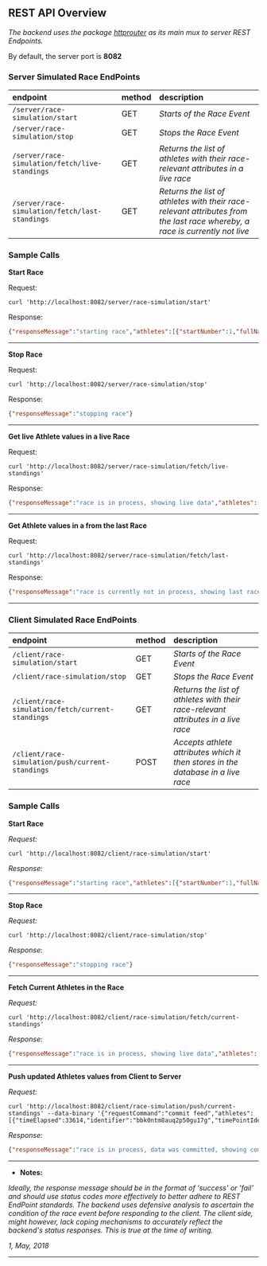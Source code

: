 **REST API Overview**
----
  _The backend uses the package 
  [httprouter](https://github.com/julienschmidt/httprouter "httprouter") as its main mux to server REST Endpoints._
  
  By default, the server port is **8082**
  


### Server Simulated Race EndPoints
| endpoint      | method             | description                       |
|:--------------|:------------------|:----------------------------------|
| `/server/race-simulation/start`      |GET| *Starts of the Race Event*
| `/server/race-simulation/stop`    |GET| *Stops the Race Event*|
| `/server/race-simulation/fetch/live-standings` |GET| *Returns the list of athletes with their race-relevant attributes in a live race* |
| `/server/race-simulation/fetch/last-standings`      |GET| *Returns the list of athletes with their race-relevant attributes from the last race whereby, a race is currently not live* |

### Sample Calls
**Start Race**

Request:
  ```
  curl 'http://localhost:8082/server/race-simulation/start'
  ```
Response:
```json
{"responseMessage":"starting race","athletes":[{"startNumber":1,"fullName":"Manish Singh","identifier":"bbk15uu8auq2p50gu1i0","timeTakenToReachFinishCorridor":-1,"timeTakenToFinish":-1},{"startNumber":2,"fullName":"Madhushree Singh","identifier":"bbk15uu8auq2p50gu1ig","timeTakenToReachFinishCorridor":-1,"timeTakenToFinish":-1},{"startNumber":3,"fullName":"Siim Kaspar Uustalu","identifier":"bbk15uu8auq2p50gu1j0","timeTakenToReachFinishCorridor":-1,"timeTakenToFinish":-1},{"startNumber":4,"fullName":"Eliisabeth Käbin","identifier":"bbk15uu8auq2p50gu1jg","timeTakenToReachFinishCorridor":-1,"timeTakenToFinish":-1},{"startNumber":5,"fullName":"Ahti Liin","identifier":"bbk15uu8auq2p50gu1k0","timeTakenToReachFinishCorridor":-1,"timeTakenToFinish":-1}]}
```
  
---

**Stop Race**

Request:
  ```
  curl 'http://localhost:8082/server/race-simulation/stop'
  ```
Response:
```json
{"responseMessage":"stopping race"}
```
  
---
**Get live Athlete values in a live Race**

Request:
  ```
  curl 'http://localhost:8082/server/race-simulation/fetch/live-standings'
  ```
Response:
```json
{"responseMessage":"race is in process, showing live data","athletes":[{"startNumber":1,"fullName":"Manish Singh","identifier":"bbk15uu8auq2p50gu1i0","timeTakenToReachFinishCorridor":-1,"timeTakenToFinish":-1},{"startNumber":2,"fullName":"Madhushree Singh","identifier":"bbk15uu8auq2p50gu1ig","timeTakenToReachFinishCorridor":-1,"timeTakenToFinish":-1},{"startNumber":3,"fullName":"Siim Kaspar Uustalu","identifier":"bbk15uu8auq2p50gu1j0","timeTakenToReachFinishCorridor":-1,"timeTakenToFinish":-1},{"startNumber":4,"fullName":"Eliisabeth Käbin","identifier":"bbk15uu8auq2p50gu1jg","timeTakenToReachFinishCorridor":-1,"timeTakenToFinish":-1},{"startNumber":5,"fullName":"Ahti Liin","identifier":"bbk15uu8auq2p50gu1k0","timeTakenToReachFinishCorridor":-1,"timeTakenToFinish":-1}]}
```
  
---
**Get Athlete values in a from the last Race**

Request:
  ```
  curl 'http://localhost:8082/server/race-simulation/fetch/last-standings'
  ```
Response:
```json
{"responseMessage":"race is currently not in process, showing last race data","athletes":[{"startNumber":1,"fullName":"Manish Singh","identifier":"bbk15uu8auq2p50gu1i0","location":209,"timeTakenToReachFinishCorridor":-1,"timeTakenToFinish":-1},{"startNumber":2,"fullName":"Madhushree Singh","identifier":"bbk15uu8auq2p50gu1ig","location":203,"timeTakenToReachFinishCorridor":-1,"timeTakenToFinish":-1},{"startNumber":3,"fullName":"Siim Kaspar Uustalu","identifier":"bbk15uu8auq2p50gu1j0","location":226,"timeTakenToReachFinishCorridor":-1,"timeTakenToFinish":-1},{"startNumber":4,"fullName":"Eliisabeth Käbin","identifier":"bbk15uu8auq2p50gu1jg","location":201,"timeTakenToReachFinishCorridor":-1,"timeTakenToFinish":-1},{"startNumber":5,"fullName":"Ahti Liin","identifier":"bbk15uu8auq2p50gu1k0","location":201,"timeTakenToReachFinishCorridor":-1,"timeTakenToFinish":-1}]}
```
  
---

### Client Simulated Race EndPoints
| endpoint      | method             | description                       |
|:--------------|:------------------|:----------------------------------|
| `/client/race-simulation/start`      |GET| *Starts of the Race Event* |
| `/client/race-simulation/stop`    |GET| *Stops the Race Event* |
| `/client/race-simulation/fetch/current-standings` |GET| *Returns the list of athletes with their race-relevant attributes in a live race* |
| `/client/race-simulation/push/current-standings`      |POST| *Accepts athlete attributes which it then stores in the database in a live race* |

### Sample Calls
**Start Race**

*Request:*
  ```
  curl 'http://localhost:8082/client/race-simulation/start'
  ```
*Response:*
```json
{"responseMessage":"starting race","athletes":[{"startNumber":1,"fullName":"Manish Singh","identifier":"bbk0q968auq2p50gu1b0","timeTakenToReachFinishCorridor":-1,"timeTakenToFinish":-1},{"startNumber":2,"fullName":"Madhushree Singh","identifier":"bbk0q968auq2p50gu1bg","timeTakenToReachFinishCorridor":-1,"timeTakenToFinish":-1},{"startNumber":3,"fullName":"Siim Kaspar Uustalu","identifier":"bbk0q968auq2p50gu1c0","timeTakenToReachFinishCorridor":-1,"timeTakenToFinish":-1},{"startNumber":4,"fullName":"Eliisabeth Käbin","identifier":"bbk0q968auq2p50gu1cg","timeTakenToReachFinishCorridor":-1,"timeTakenToFinish":-1},{"startNumber":5,"fullName":"Ahti Liin","identifier":"bbk0q968auq2p50gu1d0","timeTakenToReachFinishCorridor":-1,"timeTakenToFinish":-1}],"timePoints":[{"name":"Corridor Timepoint","location":800,"identifier":"bbk0q968auq2p50gu1dg"},{"name":"Finish Line Timepoint","location":1000,"identifier":"bbk0q968auq2p50gu1e0"}]}
```
  
---
**Stop Race**

*Request:*
  ```
  curl 'http://localhost:8082/client/race-simulation/stop'
  ```
*Response:*
```json
{"responseMessage":"stopping race"}
```
  
---
**Fetch Current Athletes in the Race**

*Request:*
  ```
  curl 'http://localhost:8082/client/race-simulation/fetch/current-standings'
  ```
*Response:*
```json
{"responseMessage":"race is in process, showing live data","athletes":[{"startNumber":1,"fullName":"Manish Singh","identifier":"bbk15hu8auq2p50gu1eg","timeTakenToReachFinishCorridor":-1,"timeTakenToFinish":-1},{"startNumber":2,"fullName":"Madhushree Singh","identifier":"bbk15hu8auq2p50gu1f0","timeTakenToReachFinishCorridor":-1,"timeTakenToFinish":-1},{"startNumber":3,"fullName":"Siim Kaspar Uustalu","identifier":"bbk15hu8auq2p50gu1fg","timeTakenToReachFinishCorridor":-1,"timeTakenToFinish":-1},{"startNumber":4,"fullName":"Eliisabeth Käbin","identifier":"bbk15hu8auq2p50gu1g0","timeTakenToReachFinishCorridor":-1,"timeTakenToFinish":-1},{"startNumber":5,"fullName":"Ahti Liin","identifier":"bbk15hu8auq2p50gu1gg","timeTakenToReachFinishCorridor":-1,"timeTakenToFinish":-1}]}
```
  
---
**Push updated Athletes values from Client to Server**

*Request:*
  ```
  curl 'http://localhost:8082/client/race-simulation/push/current-standings' --data-binary '{"requestCommand":"commit feed","athletes":[{"timeElapsed":33614,"identifier":"bbk0ntm8auq2p50gu17g","timePointIdentifier":"bbk0ntm8auq2p50gu1a0"}]}'
  ```
*Response:*
```json
{"responseMessage":"race is in process, data was committed, showing committed data","athletes":[{"startNumber":1,"fullName":"Manish Singh","identifier":"bbk0ntm8auq2p50gu17g","inFinishCorridor":true,"timeTakenToReachFinishCorridor":33614,"timeTakenToFinish":-1},{"startNumber":2,"fullName":"Madhushree Singh","identifier":"bbk0ntm8auq2p50gu180","timeTakenToReachFinishCorridor":-1,"timeTakenToFinish":-1},{"startNumber":3,"fullName":"Siim Kaspar Uustalu","identifier":"bbk0ntm8auq2p50gu18g","timeTakenToReachFinishCorridor":-1,"timeTakenToFinish":-1},{"startNumber":4,"fullName":"Eliisabeth Käbin","identifier":"bbk0ntm8auq2p50gu190","inFinishCorridor":true,"timeTakenToReachFinishCorridor":33485,"timeTakenToFinish":-1},{"startNumber":5,"fullName":"Ahti Liin","identifier":"bbk0ntm8auq2p50gu19g","inFinishCorridor":true,"timeTakenToReachFinishCorridor":33647,"timeTakenToFinish":-1}]}
```
  
---

* **Notes:**

_Ideally, the response message should be in the format of 'success' or 'fail' and should use status codes more effectively to better adhere to REST EndPoint standards. 
The backend uses defensive analysis to ascertain the condition of the race event before responding to the client. The client side,
might however, lack coping mechanisms to accurately reflect the backend's status responses. This is true at the time of writing._

_1, May, 2018_ 

___